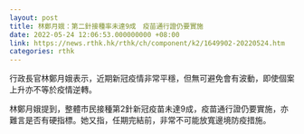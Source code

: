 ```yaml
---
layout: post
title: 林鄭月娥：第二針接種率未達9成　疫苗通行證仍要實施
date: 2022-05-24 12:06:53.000000000 +08:00
link: https://news.rthk.hk/rthk/ch/component/k2/1649902-20220524.htm
categories: rthk
---
```


行政長官林鄭月娥表示，近期新冠疫情非常平穩，但無可避免會有波動，即使個案上升亦不等於疫情逆轉。

林鄭月娥提到，整體市民接種第2針新冠疫苗未達9成，疫苗通行證仍要實施，亦難言是否有硬指標。她又指，任期完結前，非常不可能放寬邊境防疫措施。
